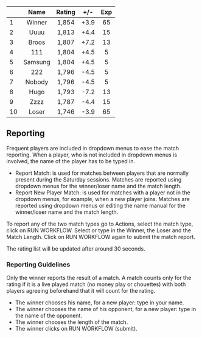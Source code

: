 | |Name|Rating|+/-|Exp|
|-|:--:|:----:|:-:|:-:|
|1|Winner|1,854|+3.9|65|
|2|Uuuu|1,813|+4.4|15|
|3|Broos|1,807|+7.2|13|
|4|111|1,804|+4.5|5|
|5|Samsung|1,804|+4.5|5|
|6|222|1,796|-4.5|5|
|7|Nobody|1,796|-4.5|5|
|8|Hugo|1,793|-7.2|13|
|9|Zzzz|1,787|-4.4|15|
|10|Loser|1,746|-3.9|65|

 

## Reporting

Frequent players are included in dropdown menus to ease the match reporting.
When a player, who is not included in dropdown menus is involved, the name of the player has to be typed in.

- Report Match:  is used for matches between players that are normally present during the Saturday sessions.
Matches are reported using dropdown menus for the winner/loser name and the match length.
- Report New Player Match:  is used for matches with a player not in the dropdown menus, for example, when a new player joins.
Matches are reported using dropdown menus or editing the name manual for the winner/loser name and the match length.

To report any of the two match types go to Actions, select the match type, click on RUN WORKFLOW.
Select or type in the Winner, the Loser and the Match Length.
Click on RUN WORKFLOW again to submit the match report.

The rating list will be updated after around 30 seconds.

### Reporting Guidelines

Only the winner reports the result of a match.
A match counts only for the rating if it is a live played match (no money play or chouettes)
with both players agreeing beforehand that it will count for the rating.

- The winner chooses his name, for a new player: type in your name.
- The winner chooses the name of his opponent, for a new player: type in the name of the opponent.
- The winner chooses the length of the match.
- The winner clicks on RUN WORKFLOW (submit).
